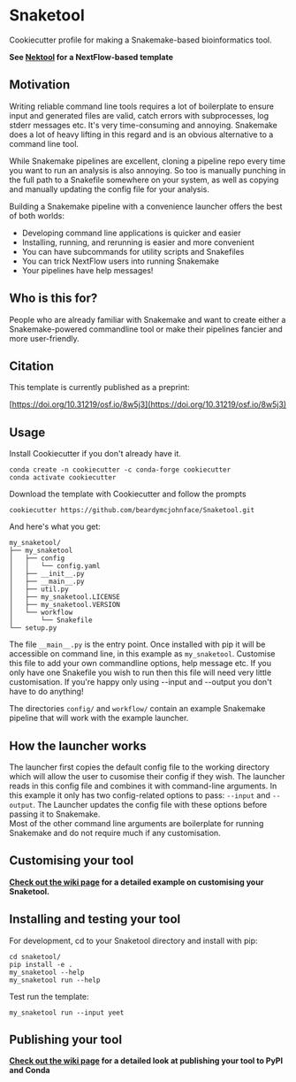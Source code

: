 # Snaketool
Cookiecutter profile for making a Snakemake-based bioinformatics tool.

__See [Nektool](https://github.com/beardymcjohnface/Nektool) for a NextFlow-based template__

## Motivation

Writing reliable command line tools requires a lot of boilerplate to ensure input and generated files are valid, 
catch errors with subprocesses, log stderr messages etc. It's very time-consuming and annoying.
Snakemake does a lot of heavy lifting in this regard and is an obvious alternative to a command line tool.

While Snakemake pipelines are excellent, cloning a pipeline repo every time you want to run an analysis is also annoying.
So too is manually punching in the full path to a Snakefile somewhere on your system,
as well as copying and manually updating the config file for your analysis.

Building a Snakemake pipeline with a convenience launcher offers the best of both worlds:
- Developing command line applications is quicker and easier
- Installing, running, and rerunning is easier and more convenient
- You can have subcommands for utility scripts and Snakefiles
- You can trick NextFlow users into running Snakemake
- Your pipelines have help messages!

## Who is this for?

People who are already familiar with Snakemake and want to create either a Snakemake-powered commandline 
tool or make their pipelines fancier and more user-friendly.

## Citation

This template is currently published as a preprint:

[https://doi.org/10.31219/osf.io/8w5j3](https://doi.org/10.31219/osf.io/8w5j3)

## Usage

Install Cookiecutter if you don't already have it.

```shell
conda create -n cookiecutter -c conda-forge cookiecutter 
conda activate cookiecutter
```

Download the template with Cookiecutter and follow the prompts

```shell
cookiecutter https://github.com/beardymcjohnface/Snaketool.git
```

And here's what you get:

```text
my_snaketool/
├── my_snaketool
│   ├── config
│   │   └── config.yaml
│   ├── __init__.py
│   ├── __main__.py
│   ├── util.py
│   ├── my_snaketool.LICENSE
│   ├── my_snaketool.VERSION
│   └── workflow
│       └── Snakefile
└── setup.py
```

The file `__main__.py` is the entry point.
Once installed with pip it will be accessible on command line, in this example as `my_snaketool`.
Customise this file to add your own commandline options, help message etc.
If you only have one Snakefile you wish to run then this file will need very little customisation.
If you're happy only using --input and --output you don't have to do anything!

The directories `config/` and `workflow/` contain an example Snakemake pipeline that will work with the example launcher.

## How the launcher works

The launcher first copies the default config file to the working directory which will allow the user to cusomise their
config if they wish. The launcher reads in this config file and combines it with command-line arguments. 
In this example it only has two config-related options to pass: `--input` and `--output`. 
The Launcher updates the config file with these options before passing it to Snakemake.  
Most of the other command line arguments are boilerplate for running Snakemake and do not require much if any customisation.

## Customising your tool

__[Check out the wiki page](https://github.com/beardymcjohnface/Snaketool/wiki/Customising-your-Snaketool) for a detailed example on customising your Snaketool.__

## Installing and testing your tool

For development, cd to your Snaketool directory and install with pip:

```shell
cd snaketool/
pip install -e .
my_snaketool --help
my_snaketool run --help
```

Test run the template:

```shell
my_snaketool run --input yeet
```

## Publishing your tool

__[Check out the wiki page](https://github.com/beardymcjohnface/Snaketool/wiki/Publishing-your-Snaketool) for a detailed look at publishing your tool to PyPI and Conda__
